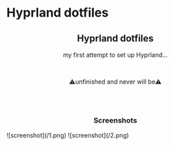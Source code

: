 # Hyprland dotfiles
<h2 align="center" >Hyprland dotfiles</h2>
<p align="center" >my first attempt to set up Hyprland...</p>

<br>

<p align="center">⚠️unfinished and never will be⚠️</p>


<br>
<br>

<h3 align="center">Screenshots</h3>
![screenshot](/1.png)
![screenshot](/2.png)
